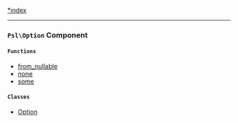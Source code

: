 <!--
    This markdown file was generated using `docs/documenter.php`.

    Any edits to it will likely be lost.
-->

[*index](./../README.md)

---

### `Psl\Option` Component

#### `Functions`

- [from_nullable](./../../src/Psl/Option/from_nullable.php#L18)
- [none](./../../src/Psl/Option/none.php#L14)
- [some](./../../src/Psl/Option/some.php#L18)

#### `Classes`

- [Option](./../../src/Psl/Option/Option.php#L19)


